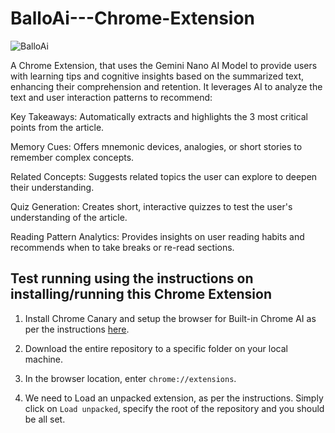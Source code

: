 # BalloAi---Chrome-Extension

![BalloAi ](https://github.com/user-attachments/assets/f27c5a38-1075-4b37-b260-2a54d55bbc23)

A Chrome Extension, that uses the Gemini Nano AI Model to provide users with learning tips and cognitive insights based on the summarized text, enhancing their comprehension and retention. It leverages AI to analyze the text and user interaction patterns to recommend:

Key Takeaways: Automatically extracts and highlights the 3 most critical points from the article.

Memory Cues: Offers mnemonic devices, analogies, or short stories to remember complex concepts.

Related Concepts: Suggests related topics the user can explore to deepen their understanding.

Quiz Generation: Creates short, interactive quizzes to test the user's understanding of the article.

Reading Pattern Analytics: Provides insights on user reading habits and recommends when to take breaks or re-read sections.

## Test running using the instructions on installing/running this Chrome Extension

1. Install Chrome Canary and setup the browser for Built-in Chrome AI as per the instructions [here](https://medium.com/google-cloud/get-started-with-chrome-built-in-ai-access-gemini-nano-model-locally-11bacf235514).

2. Download the entire repository to a specific folder on your local machine.

3. In the browser location, enter `chrome://extensions`.

4. We need to Load an unpacked extension, as per the instructions. Simply click on `Load unpacked`, specify the root of the repository and you should be all set.
